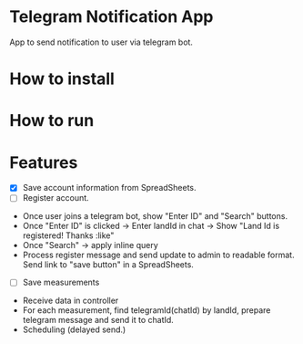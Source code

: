 # Telegram Notification App
App to send notification to user via telegram bot.

# How to install


# How to run


# Features
- [x] Save account information from SpreadSheets.
- [ ] Register account. 
* Once user joins a telegram bot, show "Enter ID" and "Search" buttons.
* Once "Enter ID" is clicked -> Enter landId in chat -> Show "Land Id is registered! Thanks :like"
* Once "Search" -> apply inline query
* Process register message and send update to admin to readable format. Send link to "save button" 
in a SpreadSheets.
- [ ] Save measurements
* Receive data in controller
* For each measurement, find telegramId(chatId) by landId, prepare telegram message and send it to chatId.
* Scheduling (delayed send.)


